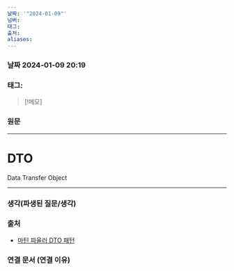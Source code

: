 ```yaml
---
날짜: '"2024-01-09"'
넘버: 
태그: 
출처: 
aliases:
---
```

### 날짜  2024-01-09 20:19

### 태그:

>[!메모]
>

### 원문
---
# DTO
Data Transfer Object

---
### 생각(파생된 질문/생각)

### 출처
- [마틴 파울러 DTO 패턴](https://martinfowler.com/eaaCatalog/dataTransferObject.html)

### 연결 문서 (연결 이유)
